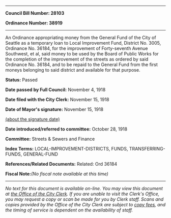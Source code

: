 

********

**Council Bill Number: 28103**
   
**Ordinance Number: 38919**
********

 An Ordinance appropriating money from the General Fund of the City of Seattle as a temporary loan to Local Improvement Fund, District No. 3005, Ordinance No. 36184, for the improvement of Forty-seventh Avenue Southwest, et al, said money to be used by the Board of Public Works for the completion of the improvement of the streets as ordered by said Ordinance No. 36184, and to be repaid to the General Fund from the first moneys belonging to said district and available for that purpose.

**Status:** Passed
   
**Date passed by Full Council:** November 4, 1918
   
**Date filed with the City Clerk:** November 15, 1918
   
**Date of Mayor's signature:** November 15, 1918
   
[(about the signature date)](/~public/approvaldate.htm)
   
   
   
**Date introduced/referred to committee:** October 28, 1918
   
**Committee:** Streets & Sewers and Finance
   
   
**Index Terms:** LOCAL-IMPROVEMENT-DISTRICTS, FUNDS, TRANSFERRING-FUNDS, GENERAL-FUND

**References/Related Documents:** Related: Ord 36184

**Fiscal Note:**_(No fiscal note available at this time)_
********

_No text for this document is available on-line. You may view this document at [the Office of the City Clerk](http://www.seattle.gov/leg/clerk/contactUs.htm). If you are unable to visit the Clerk's Office, you may request a copy or scan be made for you by Clerk staff. Scans and copies provided by the Office of the City Clerk are subject to [copy fees](http://clerk.seattle.gov/~public/clerkfees.htm), and the timing of service is dependent on the availability of staff._

